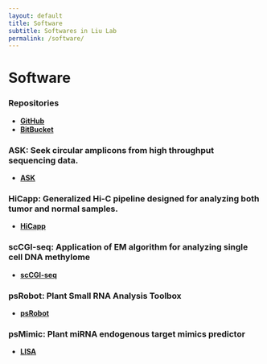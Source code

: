 ```yaml
---
layout: default
title: Software
subtitle: Softwares in Liu Lab
permalink: /software/
---
```

# Software

### Repositories
- [**GitHub**](https://github.com/mthjwu/ask) &nbsp;
- [**BitBucket**](https://bitbucket.org/mthjwu) &nbsp;

### ASK: Seek circular amplicons from high throughput sequencing data. 
- [**ASK**](https://github.com/mthjwu/ask) 

### HiCapp: Generalized Hi-C pipeline designed for analyzing both tumor and normal samples. 
- [**HiCapp**](https://bitbucket.org/mthjwu/hicapp)

### scCGI-seq: Application of EM algorithm for analyzing single cell DNA methylome
- [**scCGI-seq**](https://bitbucket.org/mthjwu/sccgi-seq) &nbsp;


### psRobot: Plant Small RNA Analysis Toolbox
- [**psRobot**](http://omicslab.genetics.ac.cn/psRobot/) &nbsp;

### psMimic: Plant miRNA endogenous target mimics predictor
- [**LISA**](https://bitbucket.org/mthjwu/psmimic) &nbsp;
